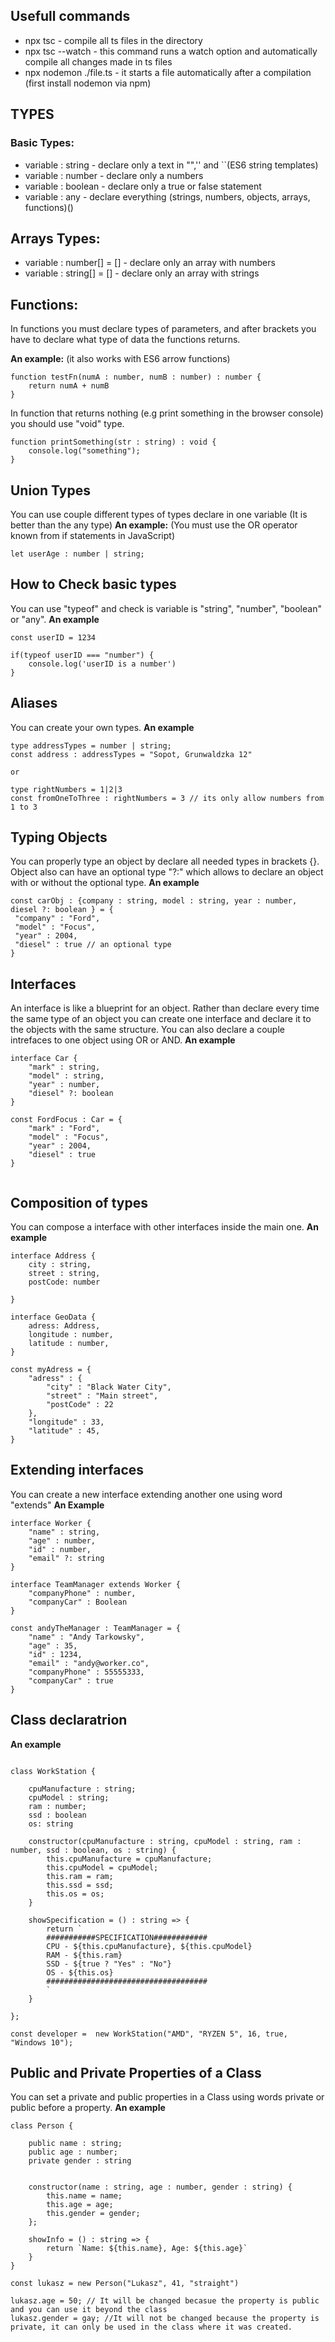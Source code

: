 ## Usefull commands
- npx tsc - compile all ts files in the directory
- npx tsc --watch - this command runs a watch option and automatically compile all changes made in ts files 
- npx nodemon ./file.ts - it starts a file automatically after a compilation (first install nodemon via npm)

## TYPES
### Basic Types:
- variable : string - declare only a text in "",'' and ``(ES6 string templates)
- variable : number - declare only a numbers
- variable : boolean - declare only a true or false statement
- variable : any - declare everything (strings, numbers, objects, arrays, functions)()

## Arrays Types:
- variable : number[] = [] - declare only an array with numbers
- variable : string[] = [] - declare only an array with strings

## Functions:
In functions you must declare types of parameters, and after brackets you have to declare what type of data the functions returns.

**An example:**
(it also works with ES6 arrow functions)
```
function testFn(numA : number, numB : number) : number {
    return numA + numB
}
```
In function that returns nothing (e.g print something in the browser console) you should use "void" type.
```
function printSomething(str : string) : void {
    console.log("something");
}
```

## Union Types
You can use couple different types of types declare in one variable (It is better than the any type)
**An example:**
(You must use the OR operator known from if statements in JavaScript)
```
let userAge : number | string;
```

## How to Check basic types
You can use "typeof" and check is variable is "string", "number", "boolean" or "any".
**An example**
```
const userID = 1234

if(typeof userID === "number") {
    console.log('userID is a number')
}

```

## Aliases
You can create your own types.
**An example**
```
type addressTypes = number | string;
const address : addressTypes = "Sopot, Grunwaldzka 12"

or

type rightNumbers = 1|2|3
const fromOneToThree : rightNumbers = 3 // its only allow numbers from 1 to 3 

```

## Typing Objects
You can properly type an object by declare all needed types in brackets {}. Object also can have an optional type "?:" which allows to declare an object with or without the optional type.
**An example**
```
const carObj : {company : string, model : string, year : number, diesel ?: boolean } = {
 "company" : "Ford",
 "model" : "Focus",
 "year" : 2004,
 "diesel" : true // an optional type
}
```

## Interfaces
An interface is like a blueprint for an object. Rather than declare every time the same type of an object you can create one interface and declare it to the objects with the same structure. You can also declare a couple intrefaces to one object using OR or AND. 
**An example**
```
interface Car {
    "mark" : string,
    "model" : string,
    "year" : number,
    "diesel" ?: boolean
}

const FordFocus : Car = {
    "mark" : "Ford",
    "model" : "Focus",
    "year" : 2004,
    "diesel" : true
}


```

## Composition of types
You can compose a interface with other interfaces inside the main one.
**An example**
```
interface Address {
    city : string,
    street : string,
    postCode: number

}

interface GeoData {
    adress: Address,
    longitude : number,
    latitude : number,
}

const myAdress = {
    "adress" : {
        "city" : "Black Water City",
        "street" : "Main street",
        "postCode" : 22
    },
    "longitude" : 33,
    "latitude" : 45,
}

```

## Extending interfaces
You can create a new interface extending another one using word "extends"
**An Example**
```
interface Worker {
    "name" : string,
    "age" : number,
    "id" : number,
    "email" ?: string
}

interface TeamManager extends Worker {
    "companyPhone" : number,
    "companyCar" : Boolean
}

const andyTheManager : TeamManager = {
    "name" : "Andy Tarkowsky",
    "age" : 35,
    "id" : 1234,
    "email" : "andy@worker.co",
    "companyPhone" : 55555333,
    "companyCar" : true
}

```

## Class declaratrion
**An example**
```

class WorkStation {

    cpuManufacture : string;
    cpuModel : string;
    ram : number;
    ssd : boolean
    os: string

    constructor(cpuManufacture : string, cpuModel : string, ram : number, ssd : boolean, os : string) {
        this.cpuManufacture = cpuManufacture;
        this.cpuModel = cpuModel;
        this.ram = ram;
        this.ssd = ssd;
        this.os = os;
    }

    showSpecification = () : string => {
        return `
        ###########SPECIFICATION############
        CPU - ${this.cpuManufacture}, ${this.cpuModel}
        RAM - ${this.ram}
        SSD - ${true ? "Yes" : "No"} 
        OS - ${this.os}
        ####################################
        `
    }

};

const developer =  new WorkStation("AMD", "RYZEN 5", 16, true, "Windows 10");

```

## Public and Private Properties of a Class
You can set a private and public properties in a Class using words private or public before a property.
**An example**
```
class Person {
    
    public name : string;
    public age : number;
    private gender : string

    
    constructor(name : string, age : number, gender : string) {
        this.name = name;
        this.age = age;
        this.gender = gender;
    };

    showInfo = () : string => {
        return `Name: ${this.name}, Age: ${this.age}`
    }
}

const lukasz = new Person("Lukasz", 41, "straight")

lukasz.age = 50; // It will be changed becasue the property is public and you can use it beyond the class
lukasz.gender = gay; //It will not be changed because the property is private, it can only be used in the class where it was created.

```